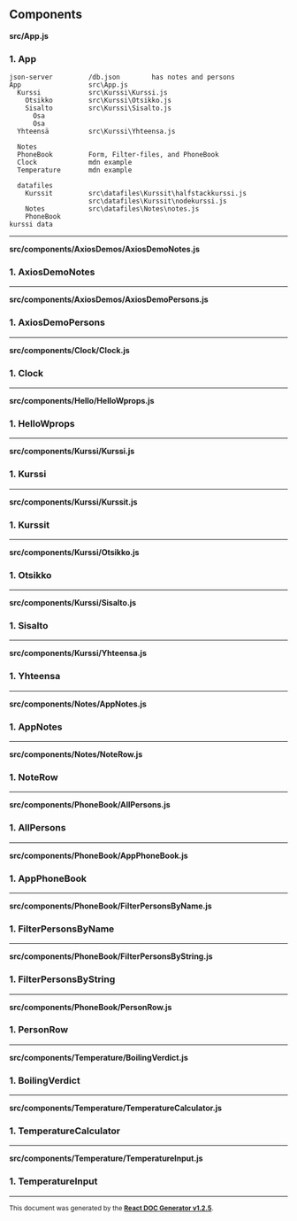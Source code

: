 Components
----------

**src/App.js**

### 1. App
```
json-server         /db.json        has notes and persons
App                 src\App.js
  Kurssi            src\Kurssi\Kurssi.js
    Otsikko         src\Kurssi\Otsikko.js
    Sisalto         src\Kurssi\Sisalto.js
      Osa
      Osa
  Yhteensä          src\Kurssi\Yhteensa.js

  Notes
  PhoneBook         Form, Filter-files, and PhoneBook
  Clock             mdn example
  Temperature       mdn example

  datafiles
    Kurssit         src\datafiles\Kurssit\halfstackkurssi.js
                    src\datafiles\Kurssit\nodekurssi.js
    Notes           src\datafiles\Notes\notes.js
    PhoneBook
kurssi data   
```




-----
**src/components/AxiosDemos/AxiosDemoNotes.js**

### 1. AxiosDemoNotes




-----
**src/components/AxiosDemos/AxiosDemoPersons.js**

### 1. AxiosDemoPersons




-----
**src/components/Clock/Clock.js**

### 1. Clock




-----
**src/components/Hello/HelloWprops.js**

### 1. HelloWprops




-----
**src/components/Kurssi/Kurssi.js**

### 1. Kurssi




-----
**src/components/Kurssi/Kurssit.js**

### 1. Kurssit




-----
**src/components/Kurssi/Otsikko.js**

### 1. Otsikko




-----
**src/components/Kurssi/Sisalto.js**

### 1. Sisalto




-----
**src/components/Kurssi/Yhteensa.js**

### 1. Yhteensa




-----
**src/components/Notes/AppNotes.js**

### 1. AppNotes




-----
**src/components/Notes/NoteRow.js**

### 1. NoteRow




-----
**src/components/PhoneBook/AllPersons.js**

### 1. AllPersons




-----
**src/components/PhoneBook/AppPhoneBook.js**

### 1. AppPhoneBook




-----
**src/components/PhoneBook/FilterPersonsByName.js**

### 1. FilterPersonsByName




-----
**src/components/PhoneBook/FilterPersonsByString.js**

### 1. FilterPersonsByString




-----
**src/components/PhoneBook/PersonRow.js**

### 1. PersonRow




-----
**src/components/Temperature/BoilingVerdict.js**

### 1. BoilingVerdict




-----
**src/components/Temperature/TemperatureCalculator.js**

### 1. TemperatureCalculator




-----
**src/components/Temperature/TemperatureInput.js**

### 1. TemperatureInput




-----

<sub>This document was generated by the <a href="https://github.com/marborkowski/react-doc-generator" target="_blank">**React DOC Generator v1.2.5**</a>.</sub>
